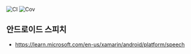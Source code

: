 ![CI](../../workflows/CI/badge.svg) ![Cov](../gh-pages/docs/badge_linecoverage.svg)

## 안드로이드 스피치
* https://learn.microsoft.com/en-us/xamarin/android/platform/speech
